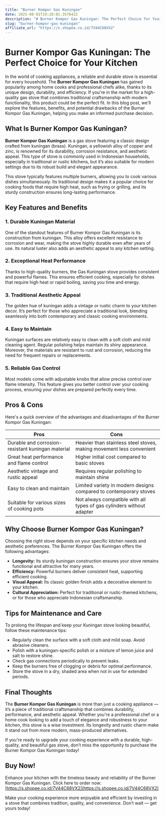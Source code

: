 ```yaml
---
title: "Burner Kompor Gas Kuningan"
date: 2025-08-01T19:28:01.357642Z
description: "# Burner Kompor Gas Kuningan: The Perfect Choice for Your Kitchen..."
slug: "burner-kompor-gas-kuningan"
affiliate_url: "https://s.shopee.co.id/7V44C68VX2"
---
```

# Burner Kompor Gas Kuningan: The Perfect Choice for Your Kitchen

In the world of cooking appliances, a reliable and durable stove is essential for every household. The **Burner Kompor Gas Kuningan** has gained popularity among home cooks and professional chefs alike, thanks to its unique design, durability, and efficiency. If you're in the market for a high-quality gas stove that combines traditional craftsmanship with modern functionality, this product could be the perfect fit. In this blog post, we'll explore the features, benefits, and potential drawbacks of the Burner Kompor Gas Kuningan, helping you make an informed purchase decision.

## What Is Burner Kompor Gas Kuningan?

**Burner Kompor Gas Kuningan** is a gas stove featuring a classic design crafted from kuningan (brass). Kuningan, a yellowish alloy of copper and zinc, is renowned for its durability, corrosion resistance, and aesthetic appeal. This type of stove is commonly used in Indonesian households, especially in traditional or rustic kitchens, but it’s also suitable for modern settings due to its robust build and elegant appearance.

This stove typically features multiple burners, allowing you to cook various dishes simultaneously. Its traditional design makes it a popular choice for cooking foods that require high heat, such as frying or grilling, and its sturdy construction ensures long-lasting performance.

## Key Features and Benefits

### 1. Durable Kuningan Material

One of the standout features of Burner Kompor Gas Kuningan is its construction from kuningan. This alloy offers excellent resistance to corrosion and wear, making the stove highly durable even after years of use. Its natural luster also adds an aesthetic appeal to any kitchen setting.

### 2. Exceptional Heat Performance

Thanks to high-quality burners, the Gas Kuningan stove provides consistent and powerful flames. This ensures efficient cooking, especially for dishes that require high heat or rapid boiling, saving you time and energy.

### 3. Traditional Aesthetic Appeal

The golden hue of kuningan adds a vintage or rustic charm to your kitchen decor. It’s perfect for those who appreciate a traditional look, blending seamlessly into both contemporary and classic cooking environments.

### 4. Easy to Maintain

Kuningan surfaces are relatively easy to clean with a soft cloth and mild cleaning agent. Regular polishing helps maintain its shiny appearance. Moreover, the materials are resistant to rust and corrosion, reducing the need for frequent repairs or replacements.

### 5. Reliable Gas Control

Most models come with adjustable knobs that allow precise control over flame intensity. This feature gives you better control over your cooking process, ensuring your dishes are prepared perfectly every time.

## Pros & Cons

Here's a quick overview of the advantages and disadvantages of the Burner Kompor Gas Kuningan:

| **Pros** | **Cons** |
|------------|--------------|
| Durable and corrosion-resistant kuningan material | Heavier than stainless steel stoves, making movement less convenient |
| Great heat performance and flame control | Higher initial cost compared to basic stoves |
| Aesthetic vintage and rustic appeal | Requires regular polishing to maintain shine |
| Easy to clean and maintain | Limited variety in modern designs compared to contemporary stoves |
| Suitable for various sizes of cooking pots | Not always compatible with all types of gas cylinders without adapter |

## Why Choose Burner Kompor Gas Kuningan?

Choosing the right stove depends on your specific kitchen needs and aesthetic preferences. The Burner Kompor Gas Kuningan offers the following advantages:

- **Longevity:** Its sturdy kuningan construction ensures your stove remains functional and attractive for many years.
- **Efficiency:** Powerful burners deliver consistent heat, supporting efficient cooking.
- **Visual Appeal:** Its classic golden finish adds a decorative element to your kitchen.
- **Cultural Appreciation:** Perfect for traditional or rustic-themed kitchens, or for those who appreciate Indonesian craftsmanship.

## Tips for Maintenance and Care

To prolong the lifespan and keep your Kuningan stove looking beautiful, follow these maintenance tips:

- Regularly clean the surface with a soft cloth and mild soap. Avoid abrasive cleaners.
- Polish with a kuningan-specific polish or a mixture of lemon juice and salt to restore shine.
- Check gas connections periodically to prevent leaks.
- Keep the burners free of clogging or debris for optimal performance.
- Store the stove in a dry, shaded area when not in use for extended periods.

## Final Thoughts

The **Burner Kompor Gas Kuningan** is more than just a cooking appliance — it’s a piece of traditional craftsmanship that combines durability, performance, and aesthetic appeal. Whether you're a professional chef or a home cook looking to add a touch of elegance and robustness to your kitchen, this stove is a wise investment. Its longevity and rustic charm make it stand out from more modern, mass-produced alternatives.

If you're ready to upgrade your cooking experience with a durable, high-quality, and beautiful gas stove, don’t miss the opportunity to purchase the Burner Kompor Gas Kuningan today!

## Buy Now!

Enhance your kitchen with the timeless beauty and reliability of the Burner Kompor Gas Kuningan. Click here to order now: [https://s.shopee.co.id/7V44C68VX2](https://s.shopee.co.id/7V44C68VX2)

Make your cooking experience more enjoyable and efficient by investing in a stove that combines tradition, quality, and convenience. Don’t wait — get yours today!